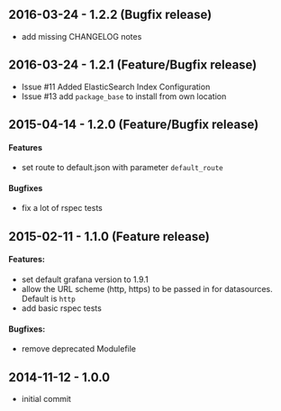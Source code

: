 ## 2016-03-24 - 1.2.2 (Bugfix release)

- add missing CHANGELOG notes

## 2016-03-24 - 1.2.1 (Feature/Bugfix release)

- Issue #11 Added ElasticSearch Index Configuration
- Issue #13 add `package_base` to install from own location

## 2015-04-14 - 1.2.0 (Feature/Bugfix release)

#### Features

- set route to default.json with parameter `default_route`

#### Bugfixes

- fix a lot of rspec tests

## 2015-02-11 - 1.1.0 (Feature release)

#### Features:

- set default grafana version to 1.9.1
- allow the URL scheme (http, https) to be passed in for datasources. Default is `http`
- add basic rspec tests

#### Bugfixes:

- remove deprecated Modulefile

## 2014-11-12 - 1.0.0

- initial commit
